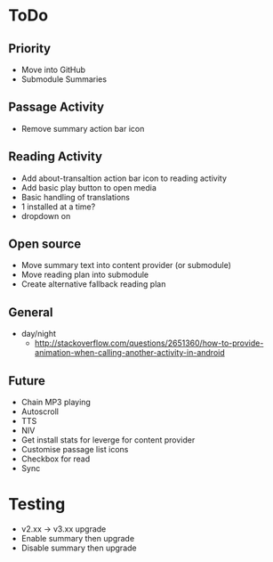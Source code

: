# ToDo #

## Priority ##
- Move into GitHub
 - Submodule Summaries

## Passage Activity ##
- Remove summary action bar icon
## Reading Activity ##
- Add about-transaltion action bar icon to reading activity
- Add basic play button to open media
- Basic handling of translations
 - 1 installed at a time?
 - dropdown on 
## Open source ##
- Move summary text into content provider (or submodule)
- Move reading plan into submodule
 - Create alternative fallback reading plan
## General ##
- day/night
  - http://stackoverflow.com/questions/2651360/how-to-provide-animation-when-calling-another-activity-in-android
## Future ##
- Chain MP3 playing
- Autoscroll
- TTS
- NIV
 - Get install stats for leverge for content provider
- Customise passage list icons
 - Checkbox for read
  - Sync

# Testing #
- v2.xx -> v3.xx upgrade
 - Enable summary then upgrade
 - Disable summary then upgrade